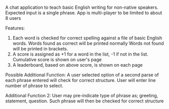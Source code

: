 A chat application to teach basic English writing for non-native speakers.
Expected input is a single phrase.
App is multi-player to be limited to about 8 users

Features:
1. Each word is checked for correct spelling against a file of basic English words.
    Words found as correct will be printed normally
    Words not found will be printed in brackets.
2. A score is assigned as +1 for a word in the list, -1 if not in the list.
    Cumulative score is shown on user's page
3. A leaderboard, based on above score, is shown on each page

Possible Additional Function:
A user selected option of a second parse of each phrase entered will check for correct structure.
User will enter line number of phrase to select.

Additional Function 2:
User may pre-indicate type of phrase as; greeting, statement, question. 
Such phrase will then be checked for correct structure